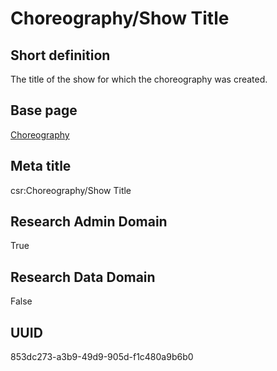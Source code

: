 # Choreography/Show Title
## Short definition
The title of the show for which the choreography was created.
## Base page
[Choreography](https://github.com/EuroCRIS/CASRAI-Dictionairies/blob/main/Objects/Choreography.md)
## Meta title
csr:Choreography/Show Title
## Research Admin Domain
True
## Research Data Domain
False
## UUID
853dc273-a3b9-49d9-905d-f1c480a9b6b0
